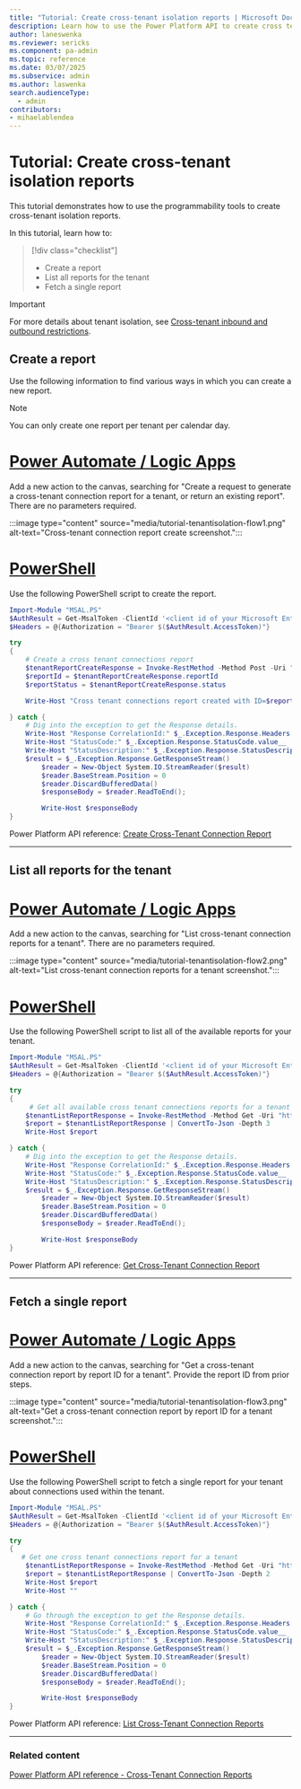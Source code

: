 ```yaml
---
title: "Tutorial: Create cross-tenant isolation reports | Microsoft Docs"
description: Learn how to use the Power Platform API to create cross tenant isolation reports.
author: laneswenka
ms.reviewer: sericks
ms.component: pa-admin
ms.topic: reference
ms.date: 03/07/2025
ms.subservice: admin
ms.author: laswenka
search.audienceType: 
  - admin
contributors:
- mihaelablendea 
---
```


# Tutorial: Create cross-tenant isolation reports

This tutorial demonstrates how to use the programmability tools to create cross-tenant isolation reports.

In this tutorial, learn how to:

> [!div class="checklist"]
> + Create a report
> + List all reports for the tenant
> + Fetch a single report

> [!IMPORTANT]
> For more details about tenant isolation, see [Cross-tenant inbound and outbound restrictions](cross-tenant-restrictions.md).

## Create a report
Use the following information to find various ways in which you can create a new report. 

> [!NOTE]
> You can only create one report per tenant per calendar day.

# [Power Automate / Logic Apps](#tab/Automate)
Add a new action to the canvas, searching for "Create a request to generate a cross-tenant connection report for a tenant, or return an existing report".  There are no parameters required.

:::image type="content" source="media/tutorial-tenantisolation-flow1.png" alt-text="Cross-tenant connection report create screenshot.":::

# [PowerShell](#tab/PowerShell)
Use the following PowerShell script to create the report.

```PowerShell
Import-Module "MSAL.PS"
$AuthResult = Get-MsalToken -ClientId '<client id of your Microsoft Entra ID application registration>' -Scope 'https://api.powerplatform.com/.default'
$Headers = @{Authorization = "Bearer $($AuthResult.AccessToken)"}

try 
{
    # Create a cross tenant connections report
    $tenantReportCreateResponse = Invoke-RestMethod -Method Post -Uri "https://api.powerplatform.com/governance/crossTenantConnectionReports?api-version=2022-03-01-preview" -Headers $Headers -Body ""
    $reportId = $tenantReportCreateResponse.reportId
    $reportStatus = $tenantReportCreateResponse.status

    Write-Host "Cross tenant connections report created with ID=$reportId and status=$reportStatus" 

} catch {
    # Dig into the exception to get the Response details.
    Write-Host "Response CorrelationId:" $_.Exception.Response.Headers["x-ms-correlation-id"]
    Write-Host "StatusCode:" $_.Exception.Response.StatusCode.value__ 
    Write-Host "StatusDescription:" $_.Exception.Response.StatusDescription
    $result = $_.Exception.Response.GetResponseStream()
        $reader = New-Object System.IO.StreamReader($result)
        $reader.BaseStream.Position = 0
        $reader.DiscardBufferedData()
        $responseBody = $reader.ReadToEnd();

        Write-Host $responseBody
}
```

Power Platform API reference: [Create Cross-Tenant Connection Report](/rest/api/power-platform/governance/cross-tenant-connection-reports/create-cross-tenant-connection-report)

---

## List all reports for the tenant

# [Power Automate / Logic Apps](#tab/Automate)
Add a new action to the canvas, searching for "List cross-tenant connection reports for a tenant".  There are no parameters required.

:::image type="content" source="media/tutorial-tenantisolation-flow2.png" alt-text="List cross-tenant connection reports for a tenant screenshot.":::

# [PowerShell](#tab/PowerShell)
Use the following PowerShell script to list all of the available reports for your tenant.

```PowerShell
Import-Module "MSAL.PS"
$AuthResult = Get-MsalToken -ClientId '<client id of your Microsoft Entra ID application registration>' -Scope 'https://api.powerplatform.com/.default'
$Headers = @{Authorization = "Bearer $($AuthResult.AccessToken)"}

try 
{
     # Get all available cross tenant connections reports for a tenant
    $tenantListReportResponse = Invoke-RestMethod -Method Get -Uri "https://api.powerplatform.com/governance/crossTenantConnectionReports?api-version=2022-03-01-preview" -Headers $Headers
    $report = $tenantListReportResponse | ConvertTo-Json -Depth 3 
    Write-Host $report 

} catch {
    # Dig into the exception to get the Response details.
    Write-Host "Response CorrelationId:" $_.Exception.Response.Headers["x-ms-correlation-id"]
    Write-Host "StatusCode:" $_.Exception.Response.StatusCode.value__ 
    Write-Host "StatusDescription:" $_.Exception.Response.StatusDescription
    $result = $_.Exception.Response.GetResponseStream()
        $reader = New-Object System.IO.StreamReader($result)
        $reader.BaseStream.Position = 0
        $reader.DiscardBufferedData()
        $responseBody = $reader.ReadToEnd();

        Write-Host $responseBody
}
```

Power Platform API reference: [Get Cross-Tenant Connection Report](/rest/api/power-platform/governance/cross-tenant-connection-reports/get-cross-tenant-connection-report)

---

## Fetch a single report

# [Power Automate / Logic Apps](#tab/Automate)
Add a new action to the canvas, searching for "Get a cross-tenant connection report by report ID for a tenant".  Provide the report ID from prior steps.

:::image type="content" source="media/tutorial-tenantisolation-flow3.png" alt-text="Get a cross-tenant connection report by report ID for a tenant screenshot.":::

# [PowerShell](#tab/PowerShell)
Use the following PowerShell script to fetch a single report for your tenant about connections used within the tenant.

```PowerShell
Import-Module "MSAL.PS"
$AuthResult = Get-MsalToken -ClientId '<client id of your Microsoft Entra ID application registration>' -Scope 'https://api.powerplatform.com/.default'
$Headers = @{Authorization = "Bearer $($AuthResult.AccessToken)"}

try 
{
   # Get one cross tenant connections report for a tenant
    $tenantListReportResponse = Invoke-RestMethod -Method Get -Uri "https://api.powerplatform.com/governance/crossTenantConnectionReports/{$reportId}?api-version=2022-03-01-preview" -Headers $Headers
    $report = $tenantListReportResponse | ConvertTo-Json -Depth 2 
    Write-Host $report
    Write-Host "" 

} catch {
    # Go through the exception to get the Response details.
    Write-Host "Response CorrelationId:" $_.Exception.Response.Headers["x-ms-correlation-id"]
    Write-Host "StatusCode:" $_.Exception.Response.StatusCode.value__ 
    Write-Host "StatusDescription:" $_.Exception.Response.StatusDescription
    $result = $_.Exception.Response.GetResponseStream()
        $reader = New-Object System.IO.StreamReader($result)
        $reader.BaseStream.Position = 0
        $reader.DiscardBufferedData()
        $responseBody = $reader.ReadToEnd();

        Write-Host $responseBody
}
```

Power Platform API reference: [List Cross-Tenant Connection Reports](/rest/api/power-platform/governance/cross-tenant-connection-reports/list-cross-tenant-connection-reports)

---

### Related content

[Power Platform API reference - Cross-Tenant Connection Reports](/rest/api/power-platform/governance/cross-tenant-connection-reports)
